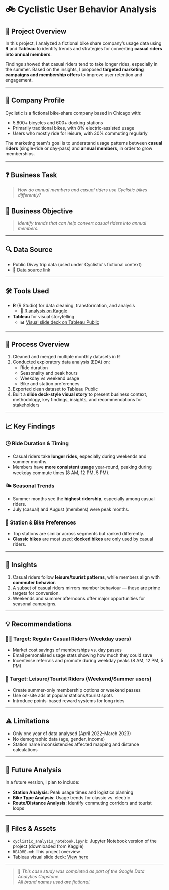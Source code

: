 # 🚲 Cyclistic User Behavior Analysis

## 📍 Project Overview

In this project, I analyzed a fictional bike share company’s usage data using **R** and **Tableau** to identify trends and strategies for converting **casual riders into annual members**.

Findings showed that casual riders tend to take longer rides, especially in the summer. Based on the insights, I proposed **targeted marketing campaigns and membership offers** to improve user retention and engagement.

---

## 🏢 Company Profile

Cyclistic is a fictional bike-share company based in Chicago with:
- 5,800+ bicycles and 600+ docking stations
- Primarily traditional bikes, with 8% electric-assisted usage
- Users who mostly ride for leisure, with 30% commuting regularly

The marketing team's goal is to understand usage patterns between **casual riders** (single-ride or day-pass) and **annual members**, in order to grow memberships.

---

## ❓ Business Task

> *How do annual members and casual riders use Cyclistic bikes differently?*

## 🎯 Business Objective

> *Identify trends that can help convert casual riders into annual members.*

---

## 🔍 Data Source

- Public Divvy trip data (used under Cyclistic's fictional context)  
- 📂 [Data source link](https://divvy-tripdata.s3.amazonaws.com/index.html)

---

## 🛠️ Tools Used

- **R** (R Studio) for data cleaning, transformation, and analysis  
  - 📄 [R analysis on Kaggle](https://www.kaggle.com/code/namratamuralidharan/gwg-analytics-cyclistic-case-study)
- **Tableau** for visual storytelling  
  - 📊 [Visual slide deck on Tableau Public](https://public.tableau.com/views/Cyclistic-BikeShareCaseStudy_16966064333810/CyclisticBikeShare)

---

## 🔬 Process Overview

1. Cleaned and merged multiple monthly datasets in R
2. Conducted exploratory data analysis (EDA) on:
   - Ride duration
   - Seasonality and peak hours
   - Weekday vs weekend usage
   - Bike and station preferences
3. Exported clean dataset to Tableau Public
4. Built a **slide deck-style visual story** to present business context, methodology, key findings, insights, and recommendations for stakeholders

---

## 📈 Key Findings

### 🕒 Ride Duration & Timing
- Casual riders take **longer rides**, especially during weekends and summer months.
- Members have **more consistent usage** year-round, peaking during weekday commute times (8 AM, 12 PM, 5 PM).

### 🌤 Seasonal Trends
- Summer months see the **highest ridership**, especially among casual riders.
- July (casual) and August (members) were peak months.

### 📍 Station & Bike Preferences
- Top stations are similar across segments but ranked differently.
- **Classic bikes** are most used; **docked bikes** are only used by casual riders.

---

## 📌 Insights

1. Casual riders follow **leisure/tourist patterns**, while members align with **commuter behavior**.
2. A subset of casual riders mirrors member behaviour — these are prime targets for conversion.
3. Weekends and summer afternoons offer major opportunities for seasonal campaigns.

---

## 💡 Recommendations

### 🧑‍💼 Target: Regular Casual Riders (Weekday users)
- Market cost savings of memberships vs. day passes
- Email personalised usage stats showing how much they could save
- Incentivise referrals and promote during weekday peaks (8 AM, 12 PM, 5 PM)

### 🧳 Target: Leisure/Tourist Riders (Weekend/Summer users)
- Create summer-only membership options or weekend passes
- Use on-site ads at popular stations/tourist spots
- Introduce points-based reward systems for long rides

---

## ⚠️ Limitations

- Only one year of data analysed (April 2022–March 2023)
- No demographic data (age, gender, income)
- Station name inconsistencies affected mapping and distance calculations

---

## 🔮 Future Analysis

In a future version, I plan to include:

- **Station Analysis**: Peak usage times and logistics planning
- **Bike Type Analysis**: Usage trends for classic vs. electric
- **Route/Distance Analysis**: Identify commuting corridors and tourist loops

---

## 📁 Files & Assets

- `cyclistic_analysis_notebook.ipynb`: Jupyter Notebook version of the project (downloaded from Kaggle)
- `README.md`: This project overview
- Tableau visual slide deck: [View here](https://public.tableau.com/views/Cyclistic-BikeShareCaseStudy_16966064333810/CyclisticBikeShare)

---

> 📌 _This case study was completed as part of the Google Data Analytics Capstone._  
> _All brand names used are fictional._

